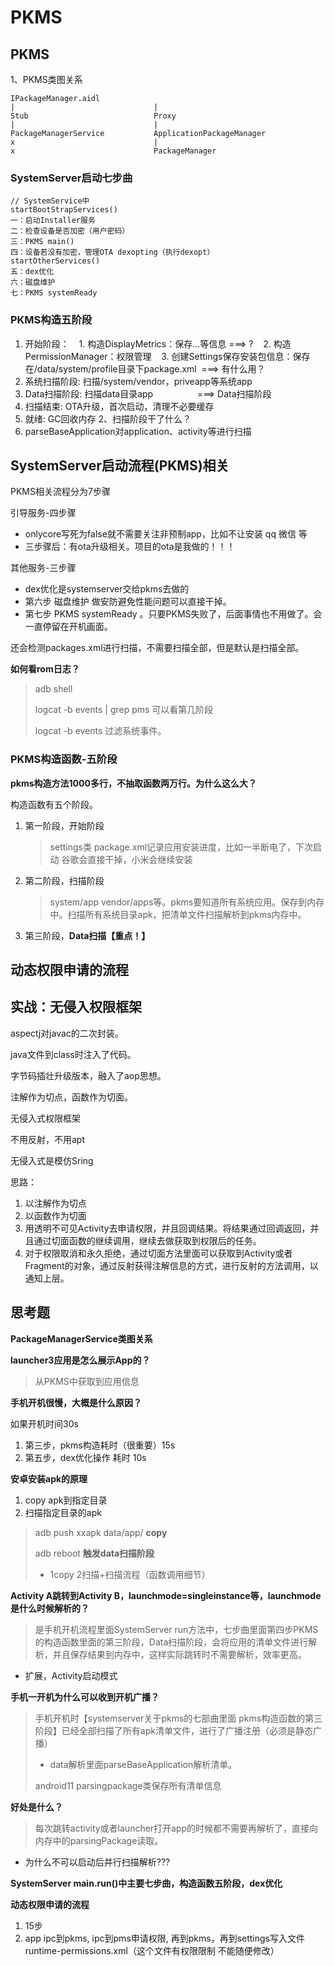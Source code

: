 # PKMS

## PKMS
1、PKMS类图关系
```
IPackageManager.aidl
|                               |
Stub                            Proxy
|                               |
PackageManagerService           ApplicationPackageManager
x                               | 
x                               PackageManager
```
### SystemServer启动七步曲
```
// SystemService中
startBootStrapServices()
一：启动Installer服务
二：检查设备是否加密（用户密码）
三：PKMS main()
四：设备若没有加密，管理OTA dexopting（执行dexopt）
startOtherServices()
五：dex优化
六：磁盘维护
七：PKMS systemReady
```
### PKMS构造五阶段
1. 开始阶段：
   1. 构造DisplayMetrics：保存...等信息 ===> ?
   2. 构造PermissionManager：权限管理
   3. 创建Settings保存安装包信息：保存在/data/system/profile目录下package.xml  ===> 有什么用？
2. 系统扫描阶段: 扫描/system/vendor，priveapp等系统app
3. Data扫描阶段: 扫描data目录app                  ===> Data扫描阶段
4. 扫描结束: OTA升级，首次启动，清理不必要缓存
5. 就绪: GC回收内存
2、扫描阶段干了什么？
1. parseBaseApplication对application、activity等进行扫描

## SystemServer启动流程(PKMS)相关

PKMS相关流程分为7步骤

引导服务-四步骤

* onlycore写死为false就不需要关注非预制app，比如不让安装 qq 微信 等
* 三步骤后：有ota升级相关。项目的ota是我做的！！！

其他服务-三步骤

* dex优化是systemserver交给pkms去做的
* 第六步 磁盘维护 做安防避免性能问题可以直接干掉。
* 第七步 PKMS systemReady 。只要PKMS失败了，后面事情也不用做了。会一直停留在开机画面。

还会检测packages.xml进行扫描，不需要扫描全部，但是默认是扫描全部。

**如何看rom日志？**

> adb shell
>
> logcat -b events | grep pms 可以看第几阶段
>
> logcat -b events 过滤系统事件。

### PKMS构造函数-五阶段

**pkms构造方法1000多行，不抽取函数两万行。为什么这么大？**

构造函数有五个阶段。

1. 第一阶段，开始阶段

   > settings类 package.xml记录应用安装进度，比如一半断电了，下次启动 谷歌会直接干掉，小米会继续安装
   >
2. 第二阶段，扫描阶段

   > system/app vendor/apps等。pkms要知道所有系统应用。保存到内存中。扫描所有系统目录apk，把清单文件扫描解析到pkms内存中。
   >
3. 第三阶段，**Data扫描【重点！】**

## 动态权限申请的流程

## 实战：无侵入权限框架

aspectj对javac的二次封装。

java文件到class时注入了代码。

字节码插壮升级版本，融入了aop思想。

注解作为切点，函数作为切面。



无侵入式权限框架

不用反射，不用apt

无侵入式是模仿Sring


思路：

1. 以注解作为切点
2. 以函数作为切面
3. 用透明不可见Activity去申请权限，并且回调结果。将结果通过回调返回，并且通过切面函数的继续调用，继续去做获取到权限后的任务。
4. 对于权限取消和永久拒绝，通过切面方法里面可以获取到Activity或者Fragment的对象，通过反射获得注解信息的方式，进行反射的方法调用，以通知上层。

## 思考题

**PackageManagerService类图关系**

**launcher3应用是怎么展示App的？**

> 从PKMS中获取到应用信息

**手机开机很慢，大概是什么原因？**

如果开机时间30s

1. 第三步，pkms构造耗时（很重要）15s
2. 第五步，dex优化操作 耗时 10s

**安卓安装apk的原理**

1. copy apk到指定目录
2. 扫描指定目录的apk

> adb push xxapk data/app/ **copy**
>
> adb reboot **触发data扫描阶段**
>
> * 1copy 2扫描+扫描流程（函数调用细节）

**Activity A跳转到Activity B，launchmode=singleinstance等，launchmode是什么时候解析的？**

> 是手机开机流程里面SystemServer run方法中，七步曲里面第四步PKMS的构造函数里面的第三阶段，Data扫描阶段，会将应用的清单文件进行解析，并且保存结果到内存中，这样实际跳转时不需要解析，效率更高。

* 扩展，Activity启动模式

**手机一开机为什么可以收到开机广播？**

> 手机开机时【systemserver关于pkms的七部曲里面 pkms构造函数的第三阶段】已经全部扫描了所有apk清单文件，进行了广播注册（必须是静态广播）
>
> * data解析里面parseBaseApplication解析清单。
>
> android11 parsingpackage类保存所有清单信息

**好处是什么？**

> 每次跳转activity或者launcher打开app的时候都不需要再解析了，直接向内存中的parsingPackage读取。

* 为什么不可以启动后并行扫描解析???

**SystemServer main.run()中主要七步曲，构造函数五阶段，dex优化**

**动态权限申请的流程**

1. 15步
2. app ipc到pkms, ipc到pms申请权限, 再到pkms，再到settings写入文件runtime-permissions.xml（这个文件有权限限制 不能随便修改）
